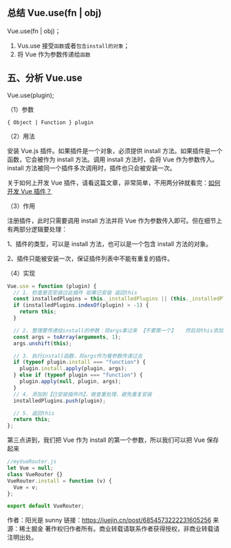## 总结 Vue.use(fn | obj)

Vue.use(fn | obj)；

1. Vus.use 接受`函数`或者`包含install的对象`；
2. 将 Vue 作为参数传递给`函数`

## 五、分析 Vue.use

Vue.use(plugin);

（1）参数

```
{ Object | Function } plugin
```

（2）用法

安装 Vue.js 插件。如果插件是一个对象，必须提供 install 方法。如果插件是一个函数，它会被作为 install 方法。调用 install 方法时，会将 Vue 作为参数传入。install 方法被同一个插件多次调用时，插件也只会被安装一次。

关于如何上开发 Vue 插件，请看这篇文章，非常简单，不用两分钟就看完：[如何开发 Vue 插件？](https://link.juejin.cn?target=https%3A%2F%2Fmp.weixin.qq.com%2Fs%3F__biz%3DMzU5NDM5MDg1Mw%3D%3D%26mid%3D2247483874%26idx%3D1%26sn%3Dac6c9cf2629068dec3e5da8aa3e29364%26chksm%3Dfe00bbc8c97732dea7be43e903a794229876d8ab6c9381f2388ba22886fba7776b7b34b7af86%26token%3D1885963052%26lang%3Dzh_CN%23rd)

（3）作用

注册插件，此时只需要调用 install 方法并将 Vue 作为参数传入即可。但在细节上有两部分逻辑要处理：

1、插件的类型，可以是 install 方法，也可以是一个包含 install 方法的对象。

2、插件只能被安装一次，保证插件列表中不能有重复的插件。

（4）实现

```js
Vue.use = function (plugin) {
  // 1. 检查是否安装过此插件 如果已安装 返回this
  const installedPlugins = this._installedPlugins || (this._installedPlugins = []);
  if (installedPlugins.indexOf(plugin) > -1) {
    return this;
  }

  // 2. 整理要传递给install的参数：将args拿过来 【不要第一个】   然后将this添加到args的第一位
  const args = toArray(arguments, 1);
  args.unshift(this);

  // 3. 执行install函数，将args作为餐参数传递过去
  if (typeof plugin.install === "function") {
    plugin.install.apply(plugin, args);
  } else if (typeof plugin === "function") {
    plugin.apply(null, plugin, args);
  }
  // 4. 添加到【已安装插件内】，做查重处理，避免重复安装
  installedPlugins.push(plugin);

  // 5. 返回this
  return this;
};
```

第三点讲到，我们把 Vue 作为 install 的第一个参数，所以我们可以把 Vue 保存起来

```js
//myVueRouter.js
let Vue = null;
class VueRouter {}
VueRouter.install = function (v) {
  Vue = v;
};

export default VueRouter;
```

作者：阳光是 sunny
链接：https://juejin.cn/post/6854573222231605256
来源：稀土掘金
著作权归作者所有。商业转载请联系作者获得授权，非商业转载请注明出处。
